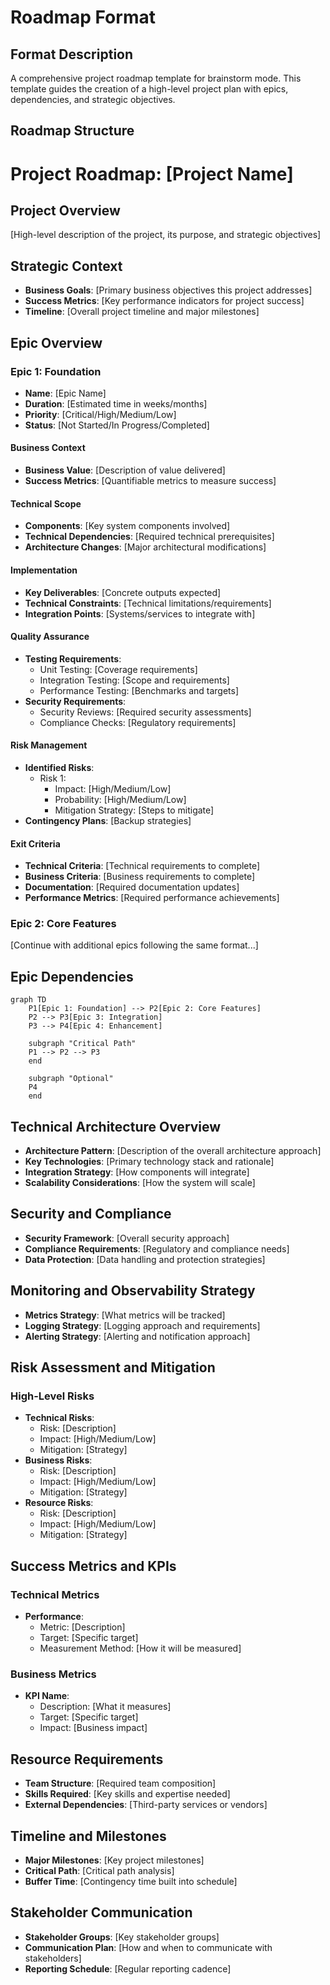 # Roadmap Format

## Format Description
A comprehensive project roadmap template for brainstorm mode. This template guides the creation of a high-level project plan with epics, dependencies, and strategic objectives.

## Roadmap Structure

# Project Roadmap: [Project Name]

## Project Overview
[High-level description of the project, its purpose, and strategic objectives]

## Strategic Context
- **Business Goals**: [Primary business objectives this project addresses]
- **Success Metrics**: [Key performance indicators for project success]
- **Timeline**: [Overall project timeline and major milestones]

## Epic Overview

### Epic 1: Foundation
- **Name**: [Epic Name]
- **Duration**: [Estimated time in weeks/months]
- **Priority**: [Critical/High/Medium/Low]
- **Status**: [Not Started/In Progress/Completed]

#### Business Context
- **Business Value**: [Description of value delivered]
- **Success Metrics**: [Quantifiable metrics to measure success]

#### Technical Scope
- **Components**: [Key system components involved]
- **Technical Dependencies**: [Required technical prerequisites]
- **Architecture Changes**: [Major architectural modifications]

#### Implementation
- **Key Deliverables**: [Concrete outputs expected]
- **Technical Constraints**: [Technical limitations/requirements]
- **Integration Points**: [Systems/services to integrate with]

#### Quality Assurance
- **Testing Requirements**:
  - Unit Testing: [Coverage requirements]
  - Integration Testing: [Scope and requirements]
  - Performance Testing: [Benchmarks and targets]
- **Security Requirements**:
  - Security Reviews: [Required security assessments]
  - Compliance Checks: [Regulatory requirements]

#### Risk Management
- **Identified Risks**:
  - Risk 1:
    - Impact: [High/Medium/Low]
    - Probability: [High/Medium/Low]
    - Mitigation Strategy: [Steps to mitigate]
- **Contingency Plans**: [Backup strategies]

#### Exit Criteria
- **Technical Criteria**: [Technical requirements to complete]
- **Business Criteria**: [Business requirements to complete]
- **Documentation**: [Required documentation updates]
- **Performance Metrics**: [Required performance achievements]

### Epic 2: Core Features
[Continue with additional epics following the same format...]

## Epic Dependencies
```mermaid
graph TD
    P1[Epic 1: Foundation] --> P2[Epic 2: Core Features]
    P2 --> P3[Epic 3: Integration]
    P3 --> P4[Epic 4: Enhancement]
    
    subgraph "Critical Path"
    P1 --> P2 --> P3
    end
    
    subgraph "Optional"
    P4
    end
```

## Technical Architecture Overview
- **Architecture Pattern**: [Description of the overall architecture approach]
- **Key Technologies**: [Primary technology stack and rationale]
- **Integration Strategy**: [How components will integrate]
- **Scalability Considerations**: [How the system will scale]

## Security and Compliance
- **Security Framework**: [Overall security approach]
- **Compliance Requirements**: [Regulatory and compliance needs]
- **Data Protection**: [Data handling and protection strategies]

## Monitoring and Observability Strategy
- **Metrics Strategy**: [What metrics will be tracked]
- **Logging Strategy**: [Logging approach and requirements]
- **Alerting Strategy**: [Alerting and notification approach]

## Risk Assessment and Mitigation

### High-Level Risks
- **Technical Risks**:
  - Risk: [Description]
  - Impact: [High/Medium/Low]
  - Mitigation: [Strategy]
- **Business Risks**:
  - Risk: [Description]
  - Impact: [High/Medium/Low]
  - Mitigation: [Strategy]
- **Resource Risks**:
  - Risk: [Description]
  - Impact: [High/Medium/Low]
  - Mitigation: [Strategy]

## Success Metrics and KPIs

### Technical Metrics
- **Performance**:
  - Metric: [Description]
  - Target: [Specific target]
  - Measurement Method: [How it will be measured]

### Business Metrics
- **KPI Name**:
  - Description: [What it measures]
  - Target: [Specific target]
  - Impact: [Business impact]

## Resource Requirements
- **Team Structure**: [Required team composition]
- **Skills Required**: [Key skills and expertise needed]
- **External Dependencies**: [Third-party services or vendors]

## Timeline and Milestones
- **Major Milestones**: [Key project milestones]
- **Critical Path**: [Critical path analysis]
- **Buffer Time**: [Contingency time built into schedule]

## Stakeholder Communication
- **Stakeholder Groups**: [Key stakeholder groups]
- **Communication Plan**: [How and when to communicate with stakeholders]
- **Reporting Schedule**: [Regular reporting cadence]